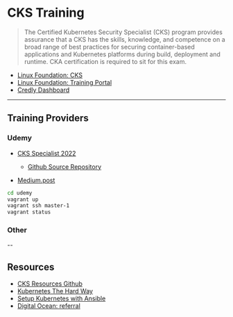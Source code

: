 # CKS Training

> The Certified Kubernetes Security Specialist (CKS) program provides assurance that a CKS has the skills, knowledge, and competence on a broad range of best practices for securing container-based applications and Kubernetes platforms during build, deployment and runtime. CKA certification is required to sit for this exam.

- [Linux Foundation: CKS](https://training.linuxfoundation.org/certification/certified-kubernetes-security-specialist/)
- [Linux Foundation: Training Portal](https://trainingportal.linuxfoundation.org/learn/dashboard)
- [Credly Dashboard](https://www.credly.com/earner/earned)

---

## Training Providers

### Udemy

- [CKS Specialist 2022](https://www.udemy.com/course/certified-kubernetes-security-specialist-certification/learn/lecture/23707866?start=0#overview)
  * [Github Source Repository](https://github.com/zealvora/certified-kubernetes-security-specialist)

- [Medium.post](https://medium.com/paul-zhao-projects/bootstrap-kubernetes-the-hard-way-on-vagrant-on-local-machine-bd085bb196b3)

```sh
cd udemy
vagrant up
vagrant ssh master-1
vagrant status
```

### Other

--

## Resources

- [CKS Resources Github](https://github.com/walidshaari/Certified-Kubernetes-Security-Specialist)
- [Kubernetes The Hard Way](https://github.com/kelseyhightower/kubernetes-the-hard-way)
- [Setup Kubernetes with Ansible](https://kubernetes.io/blog/2019/03/15/kubernetes-setup-using-ansible-and-vagrant/)
- [Digital Ocean: referral](https://m.do.co/c/74dcb0137794)
